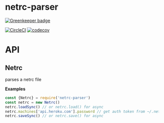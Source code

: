 # netrc-parser

[![Greenkeeper badge](https://badges.greenkeeper.io/jdxcode/node-netrc-parser.svg)](https://greenkeeper.io/)

[![CircleCI](https://circleci.com/gh/jdxcode/node-netrc-parser/tree/master.svg?style=svg)](https://circleci.com/gh/jdxcode/node-netrc-parser/tree/master)
[![codecov](https://codecov.io/gh/jdxcode/node-netrc-parser/branch/master/graph/badge.svg)](https://codecov.io/gh/jdxcode/node-netrc-parser)

# API

## Netrc

parses a netrc file

**Examples**

```javascript
const {Netrc} = require('netrc-parser')
const netrc = new Netrc()
netrc.loadSync() // or netrc.load() for async
netrc.machines['api.heroku.com'].password // get auth token from ~/.netrc
netrc.saveSync() // or netrc.save() for async
```
